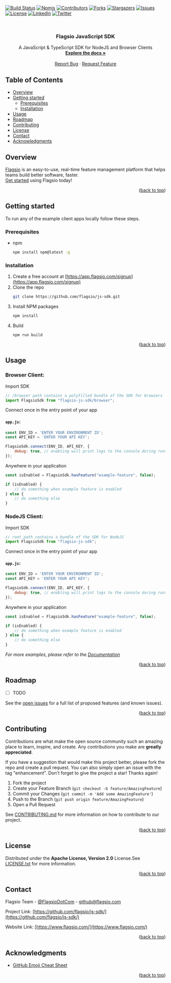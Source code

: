 <a name="readme-top"></a>

[![Build Status][build-shield]][build-url]
[![Npmjs][npmjs-shield]][npmjs-url]
[![Contributors][contributors-shield]][contributors-url]
[![Forks][forks-shield]][forks-url]
[![Stargazers][stars-shield]][stars-url]
[![Issues][issues-shield]][issues-url]
[![License][license-shield]][license-url]
[![LinkedIn][linkedin-shield]][linkedin-url]
[![Twitter][twitter-shield]][twitter-url]

<br />

<!-- PROJECT LOGO -->

<div align="center">

<h3>Flagsio JavaScript SDK</h3>

  <p align="center">
    A JavaScript & TypeScript SDK for NodeJS and Browser Clients 
    <br />
    <a href="https://docs.flagsio.com/"><strong>Explore the docs »</strong></a>
    <br />
    <br />
    <a href="https://github.com/flagsio/js-sdk/issues">Report Bug</a>
    ·
    <a href="https://github.com/flagsio/js-sdk/issues">Request Feature</a>
  </p>
</div>

<!-- TABLE OF CONTENTS -->

## Table of Contents

- [Overview](#overview)
- [Getting started](#getting-started)
    - [Prerequisites](#prerequisites)
    - [Installation](#installation)
- [Usage](#usage)
- [Roadmap](#roadmap)
- [Contributing](#contributing)
- [License](#license)
- [Contact](#contact)
- [Acknowledgments](#acknowledgments)

<!-- OVERVIEW -->

## Overview

[Flagsio](https://www.flagsio.com/) is an easy-to-use, real-time feature management platform that helps teams build
better software, faster.
<br />[Get started](#getting-started) using Flagsio today!

<p align="right">(<a href="#readme-top">back to top</a>)</p>

<!-- GETTING STARTED -->

## Getting started

To run any of the example client apps locally follow these steps.

### Prerequisites

* npm
  ```sh
  npm install npm@latest -g
  ```

### Installation

1. Create a free account at [https://app.flagsio.com/signup](https://app.flagsio.com/signup)
2. Clone the repo
   ```sh
   git clone https://github.com/flagsio/js-sdk.git
   ```
3. Install NPM packages
   ```sh
   npm install
   ```
4. Build
   ```
   npm run build
   ```
<p align="right">(<a href="#readme-top">back to top</a>)</p>



<!-- USAGE EXAMPLES -->

## Usage

### Browser Client:

Import SDK

```js
// /browser path contains a polyfilled bundle of the SDK for browsers 
import FlagsioSdk from "flagsio-js-sdk/browser"; 
```

Connect once in the entry point of your app

#### `app.js`:

```js
const ENV_ID = 'ENTER YOUR ENVIRONMENT ID';
const API_KEY = 'ENTER YOUR API KEY';

FlagsioSdk.connect(ENV_ID, API_KEY, {
    debug: true, // enabling will print logs to the console during runtime
});
```

Anywhere in your application

```js
const isEnabled = FlagsioSdk.hasFeature("example-feature", false);

if (isEnabled) {
    // do something when example feature is enabled
} else {
    // do something else
}
```

### NodeJS Client:

Import SDK

```js
// root path contains a bundle of the SDK for NodeJS 
import FlagsioSdk from "flagsio-js-sdk"; 
```

Connect once in the entry point of your app

#### `app.js`:

```js
const ENV_ID = 'ENTER YOUR ENVIRONMENT ID';
const API_KEY = 'ENTER YOUR API KEY';

FlagsioSdk.connect(ENV_ID, API_KEY, {
    debug: true, // enabling will print logs to the console during runtime
});
```

Anywhere in your application

```js
const isEnabled = FlagsioSdk.hasFeature("example-feature", false);

if (isEnabled) {
    // do something when example feature is enabled
} else {
    // do something else
}
```

*For more examples, please refer to the [Documentation](https://docs.flagsio.com/)*

<p align="right">(<a href="#readme-top">back to top</a>)</p>



<!-- ROADMAP -->

## Roadmap

- [ ] TODO

<!-- 
- [ ] Feature 1
- [ ] Feature 2
- [ ] Feature 3
    - [ ] Nested Feature
-->

See the [open issues](https://github.com/flagsio/js-sdk/issues) for a full list of proposed features (and
known issues).

<p align="right">(<a href="#readme-top">back to top</a>)</p>



<!-- CONTRIBUTING -->

## Contributing

Contributions are what make the open source community such an amazing place to learn, inspire, and create. Any
contributions you make are **greatly appreciated**.

If you have a suggestion that would make this project better, please fork the repo and create a pull request. You can
also
simply open an issue with the tag "enhancement".
Don't forget to give the project a star! Thanks again!

1. Fork the project
2. Create your Feature Branch (`git checkout -b feature/AmazingFeature`)
3. Commit your Changes (`git commit -m 'Add some AmazingFeature'`)
4. Push to the Branch (`git push origin feature/AmazingFeature`)
5. Open a Pull Request

See [CONTRIBUTING.md](CONTRIBUTING.md) for more information on how to contribute to our project.

<p align="right">(<a href="#readme-top">back to top</a>)</p>



<!-- LICENSE -->

## License

Distributed under the **Apache License, Version 2.0** License.See [LICENSE.txt](LICENSE.txt) for more information.

<p align="right">(<a href="#readme-top">back to top</a>)</p>



<!-- CONTACT -->

## Contact

Flagsio Team - [@FlagsioDotCom](https://twitter.com/FlagsioDotCom/) - github@flagsio.com

Project Link: [https://github.com/flagsio/js-sdk/](https://github.com/flagsio/js-sdk/)

Website Link: [https://www.flagsio.com/](https://www.flagsio.com/)

<p align="right">(<a href="#readme-top">back to top</a>)</p>



<!-- ACKNOWLEDGMENTS -->

## Acknowledgments

* [GitHub Emoji Cheat Sheet](https://www.webpagefx.com/tools/emoji-cheat-sheet)

<p align="right">(<a href="#readme-top">back to top</a>)</p>


<!-- MARKDOWN LINKS & IMAGES -->
<!-- https://www.markdownguide.org/basic-syntax/#reference-style-links -->

<!-- TODO -->

[build-shield]: https://img.shields.io/badge/build-passing-brightgreen.svg

[build-url]: #

[npmjs-shield]: https://img.shields.io/npm/dm/flagsio-js-sdk.svg

[npmjs-url]: https://npmjs.com/package/flagsio-js-sdk

[contributors-shield]: https://img.shields.io/github/contributors/flagsio/js-sdk.svg

[contributors-url]: https://github.com/flagsio/js-sdk/graphs/contributors

[forks-shield]: https://img.shields.io/github/forks/flagsio/js-sdk.svg

[forks-url]: https://github.com/flagsio/js-sdk/network/members

[stars-shield]: https://img.shields.io/github/stars/flagsio/js-sdk.svg

[stars-url]: https://github.com/flagsio/js-sdk/stargazers

[issues-shield]: https://img.shields.io/github/issues/flagsio/js-sdk.svg

[issues-url]: https://github.com/flagsio/js-sdk/issues

[license-shield]: https://img.shields.io/github/license/flagsio/js-sdk.svg

[license-url]: https://github.com/flagsio/js-sdk/blob/main/LICENSE.txt

[linkedin-shield]: https://img.shields.io/badge/-LinkedIn-black.svg?logo=linkedin&colorB=555

[linkedin-url]: https://linkedin.com/company/flagsio/

[twitter-shield]: https://img.shields.io/twitter/follow/FlagsioDotCom.svg?label=Follow

[twitter-url]: https://twitter.com/FlagsioDotCom/
